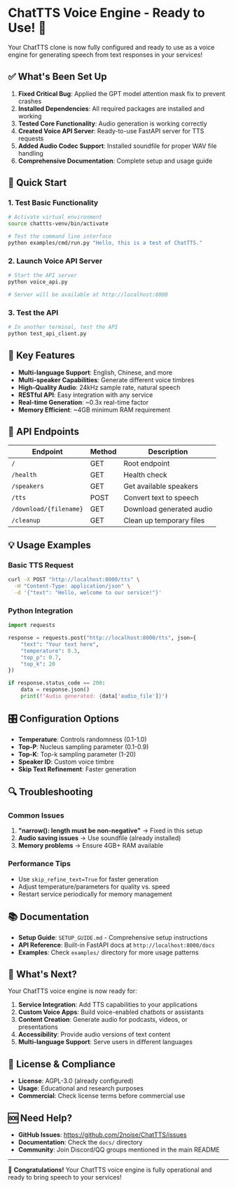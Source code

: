 # ChatTTS Voice Engine - Ready to Use! 🎯

Your ChatTTS clone is now fully configured and ready to use as a voice engine for generating speech from text responses in your services!

## ✅ What's Been Set Up

1. **Fixed Critical Bug**: Applied the GPT model attention mask fix to prevent crashes
2. **Installed Dependencies**: All required packages are installed and working
3. **Tested Core Functionality**: Audio generation is working correctly
4. **Created Voice API Server**: Ready-to-use FastAPI server for TTS requests
5. **Added Audio Codec Support**: Installed soundfile for proper WAV file handling
6. **Comprehensive Documentation**: Complete setup and usage guide

## 🚀 Quick Start

### 1. Test Basic Functionality
```bash
# Activate virtual environment
source chattts-venv/bin/activate

# Test the command line interface
python examples/cmd/run.py "Hello, this is a test of ChatTTS."
```

### 2. Launch Voice API Server
```bash
# Start the API server
python voice_api.py

# Server will be available at http://localhost:8000
```

### 3. Test the API
```bash
# In another terminal, test the API
python test_api_client.py
```

## 🔧 Key Features

- **Multi-language Support**: English, Chinese, and more
- **Multi-speaker Capabilities**: Generate different voice timbres
- **High-Quality Audio**: 24kHz sample rate, natural speech
- **RESTful API**: Easy integration with any service
- **Real-time Generation**: ~0.3x real-time factor
- **Memory Efficient**: ~4GB minimum RAM requirement

## 📡 API Endpoints

| Endpoint | Method | Description |
|----------|--------|-------------|
| `/` | GET | Root endpoint |
| `/health` | GET | Health check |
| `/speakers` | GET | Get available speakers |
| `/tts` | POST | Convert text to speech |
| `/download/{filename}` | GET | Download generated audio |
| `/cleanup` | GET | Clean up temporary files |

## 💡 Usage Examples

### Basic TTS Request
```bash
curl -X POST "http://localhost:8000/tts" \
  -H "Content-Type: application/json" \
  -d '{"text": "Hello, welcome to our service!"}'
```

### Python Integration
```python
import requests

response = requests.post("http://localhost:8000/tts", json={
    "text": "Your text here",
    "temperature": 0.3,
    "top_p": 0.7,
    "top_k": 20
})

if response.status_code == 200:
    data = response.json()
    print(f"Audio generated: {data['audio_file']}")
```

## 🎛️ Configuration Options

- **Temperature**: Controls randomness (0.1-1.0)
- **Top-P**: Nucleus sampling parameter (0.1-0.9)
- **Top-K**: Top-k sampling parameter (1-20)
- **Speaker ID**: Custom voice timbre
- **Skip Text Refinement**: Faster generation

## 🔍 Troubleshooting

### Common Issues
1. **"narrow(): length must be non-negative"** → Fixed in this setup
2. **Audio saving issues** → Use soundfile (already installed)
3. **Memory problems** → Ensure 4GB+ RAM available

### Performance Tips
- Use `skip_refine_text=True` for faster generation
- Adjust temperature/parameters for quality vs. speed
- Restart service periodically for memory management

## 📚 Documentation

- **Setup Guide**: `SETUP_GUIDE.md` - Comprehensive setup instructions
- **API Reference**: Built-in FastAPI docs at `http://localhost:8000/docs`
- **Examples**: Check `examples/` directory for more usage patterns

## 🌟 What's Next?

Your ChatTTS voice engine is now ready for:

1. **Service Integration**: Add TTS capabilities to your applications
2. **Custom Voice Apps**: Build voice-enabled chatbots or assistants
3. **Content Creation**: Generate audio for podcasts, videos, or presentations
4. **Accessibility**: Provide audio versions of text content
5. **Multi-language Support**: Serve users in different languages

## 🔐 License & Compliance

- **License**: AGPL-3.0 (already configured)
- **Usage**: Educational and research purposes
- **Commercial**: Check license terms before commercial use

## 🆘 Need Help?

- **GitHub Issues**: https://github.com/2noise/ChatTTS/issues
- **Documentation**: Check the `docs/` directory
- **Community**: Join Discord/QQ groups mentioned in the main README

---

🎉 **Congratulations!** Your ChatTTS voice engine is fully operational and ready to bring speech to your services! 